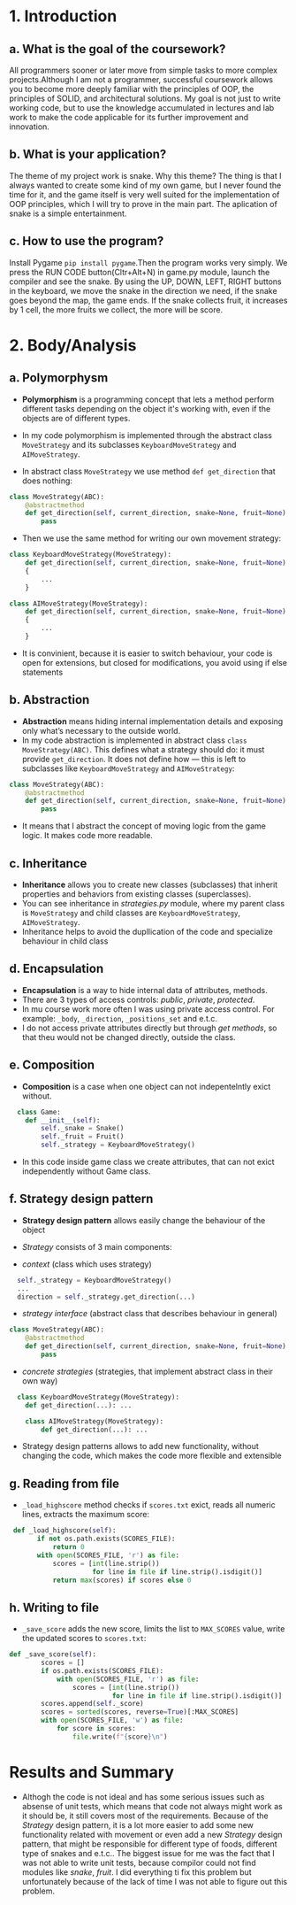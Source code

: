 # 1. Introduction
## a. What is the goal of the coursework?
All programmers sooner or later move from simple tasks to more complex projects.Although I am not a programmer, successful coursework allows you to become more deeply familiar with the principles of OOP, the principles of SOLID, and architectural solutions. My goal is not just to write working code, but to use the knowledge accumulated in lectures and lab work to make the code applicable for its further improvement and innovation.
## b. What is your application? 
The theme of my project work is snake. Why this theme? The thing is that I always wanted to create some kind of my own game, but I never found the time for it, and the game itself is very well suited for the implementation of OOP principles, which I will try to prove in the main part. The aplication of snake is a simple entertainment.
## c. How to use the program?
Install Pygame `pip install pygame`.Then the program works very simply. We press the RUN CODE button(Cltr+Alt+N) in game.py module, launch the compiler and see the snake. By using the UP, DOWN, LEFT, RIGHT buttons in the keyboard, we move the snake in the direction we need, if the snake goes beyond the map, the game ends. If the snake collects fruit, it increases by 1 cell, the more fruits we collect, the more will be score.
# 2. Body/Analysis
## a. Polymorphysm
- **Polymorphism** is a programming concept that lets a method perform different tasks depending on the object it's working with, even if the objects are of different types. 

 - In my code polymorphism is implemented through the abstract class `MoveStrategy` and its subclasses `KeyboardMoveStrategy` and `AIMoveStrategy`.

 - In abstract class `MoveStrategy` we use method `def get_direction` that does nothing:

```Python
class MoveStrategy(ABC):
    @abstractmethod
    def get_direction(self, current_direction, snake=None, fruit=None):
        pass
```
 - Then we use the same method for writing our own movement strategy:

```Python 
class KeyboardMoveStrategy(MoveStrategy):
    def get_direction(self, current_direction, snake=None, fruit=None):
	{
		...
	}
```
```Python 
class AIMoveStrategy(MoveStrategy):
    def get_direction(self, current_direction, snake=None, fruit=None):
	{
		...
	}
```
- It is convinient, because it is easier to switch behaviour, your code is open for extensions, but closed for modifications, you avoid using if else statements
## b. Abstraction
- **Abstraction** means hiding internal implementation details and exposing only what’s necessary to the outside world.
- In my code abstraction is implemented in abstract class `class MoveStrategy(ABC)`. This defines what a strategy should do: it must provide `get_direction`. It does not define how — this is left to subclasses like `KeyboardMoveStrategy` and `AIMoveStrategy`:
```Python
class MoveStrategy(ABC):
    @abstractmethod
    def get_direction(self, current_direction, snake=None, fruit=None):
        pass
```
- It means that I abstract the concept of moving logic from the game logic. It makes code more readable.
## c. Inheritance
- **Inheritance** allows you to create new classes (subclasses) that inherit properties and behaviors from existing classes (superclasses). 
- You can see inheritance in *strategies.py* module, where my parent class is `MoveStrategy` and child classes are `KeyboardMoveStrategy`, `AIMoveStrategy`.
- Inheritance helps to avoid the dupllication of the code and specialize behaviour in child class
## d. Encapsulation
- **Encapsulation** is a way to hide internal data of attributes, methods.
- There are 3 types of access controls: *public*, *private*, *protected*.
- In mu course work more often I was using private access control. For example: `_body`, `_direction`, `_positions_set` and e.t.c.
- I do not access private attributes directly but through *get methods*, so that theu would not be changed directly, outside the class.
## e. Composition
- **Composition** is a case when one object can not indepentelntly exict without.
```Python
  class Game:
    def __init__(self):
        self._snake = Snake()
        self._fruit = Fruit()
        self._strategy = KeyboardMoveStrategy()
 ```
 - In this code inside game class we create attributes, that can not exict independently without Game class.
## f. Strategy design pattern
  - **Strategy design pattern** allows easily change the behaviour of the object
  - *Strategy* consists of 3 main components: 
  
  - *context* (class which uses strategy)
  ```Python
	self._strategy = KeyboardMoveStrategy()
	...
	direction = self._strategy.get_direction(...)
```
- *strategy interface* (abstract class that describes behaviour in general)
```Python
class MoveStrategy(ABC):
    @abstractmethod
    def get_direction(self, current_direction, snake=None, fruit=None):
        pass
```
- *concrete strategies* (strategies, that implement abstract class in their own way)
```Python
  class KeyboardMoveStrategy(MoveStrategy):
    def get_direction(...): ...
```
```Python
	class AIMoveStrategy(MoveStrategy):
    	def get_direction(...): ...
```
- Strategy design patterns allows to add new functionality, without changing the code, which makes the code more flexible and extensible
## g. Reading from file
- `_load_highscore` method checks if `scores.txt` exict, reads all numeric lines, extracts the maximum score:
 ```Python
  def _load_highscore(self):
        if not os.path.exists(SCORES_FILE):
            return 0
        with open(SCORES_FILE, 'r') as file:
            scores = [int(line.strip())
                      for line in file if line.strip().isdigit()]
            return max(scores) if scores else 0
```
## h. Writing to file
- `_save_score` adds the new score, limits the list to `MAX_SCORES` value, write the updated scores to `scores.txt`:
  
```Python
def _save_score(self):
        scores = []
        if os.path.exists(SCORES_FILE):
            with open(SCORES_FILE, 'r') as file:
                scores = [int(line.strip())
                          for line in file if line.strip().isdigit()]
        scores.append(self._score)
        scores = sorted(scores, reverse=True)[:MAX_SCORES]
        with open(SCORES_FILE, 'w') as file:
            for score in scores:
                file.write(f"{score}\n")
```
# Results and Summary
- Althogh the code is not ideal and has some serious issues such as absense of unit tests, which means that code not always might work as it should be, it still covers most of the requirements. Because of the *Strategy* design pattern, it is a lot more easier to add some new functionality related with movement or even add a new *Strategy* design pattern, that might be responsible for different type of foods, different type of snakes and e.t.c.. The biggest issue for me was the fact that I was not able to write unit tests, because compilor could not find modules like *snake*, *fruit*. I did everything ti fix this problem but unfortunately because of the lack of time I was not able to figure out this problem.
